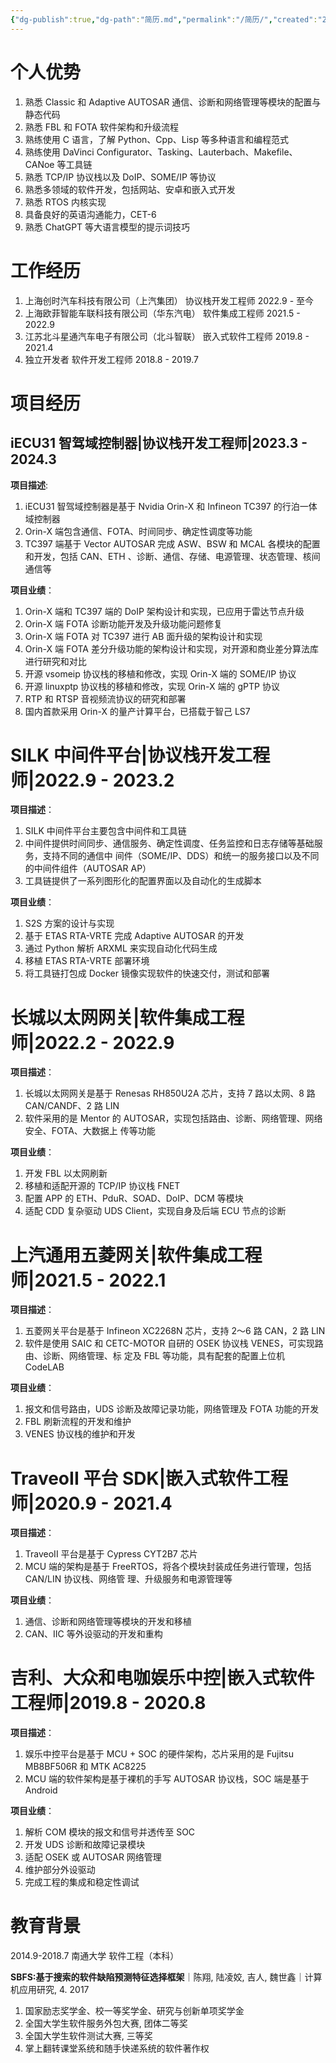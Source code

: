 ```yaml
---
{"dg-publish":true,"dg-path":"简历.md","permalink":"/简历/","created":"2023-09-06T14:23:45.000+08:00","updated":"2024-05-14T22:00:31.083+08:00"}
---
```


# 个人优势

1. 熟悉 Classic 和 Adaptive AUTOSAR 通信、诊断和网络管理等模块的配置与静态代码
2. 熟悉 FBL 和 FOTA 软件架构和升级流程
3. 熟练使用 C 语言，了解 Python、Cpp、Lisp 等多种语言和编程范式
4. 熟练使用 DaVinci Configurator、Tasking、Lauterbach、Makefile、CANoe 等工具链
5. 熟悉 TCP/IP 协议栈以及 DoIP、SOME/IP 等协议
6. 熟悉多领域的软件开发，包括网站、安卓和嵌入式开发
7. 熟悉 RTOS 内核实现
8. 具备良好的英语沟通能力，CET-6
9. 熟悉 ChatGPT 等大语言模型的提示词技巧

# 工作经历

1. 上海创时汽车科技有限公司（上汽集团） 协议栈开发工程师 2022.9 - 至今
2. 上海欧菲智能车联科技有限公司（华东汽电） 软件集成工程师 2021.5 - 2022.9
3. 江苏北斗星通汽车电子有限公司（北斗智联） 嵌入式软件工程师 2019.8 - 2021.4
4. 独立开发者 软件开发工程师 2018.8 - 2019.7

# 项目经历

## iECU31 智驾域控制器|协议栈开发工程师|2023.3 - 2024.3

**项目描述**:
1. iECU31 智驾域控制器是基于 Nvidia Orin-X 和 Infineon TC397 的行泊一体域控制器
2. Orin-X 端包含通信、FOTA、时间同步、确定性调度等功能
3. TC397 端基于 Vector AUTOSAR 完成 ASW、BSW 和 MCAL 各模块的配置和开发，包括 CAN、ETH 、诊断、通信、存储、电源管理、状态管理、核间通信等

**项目业绩**：
1. Orin-X 端和 TC397 端的 DoIP 架构设计和实现，已应用于雷达节点升级
2. Orin-X 端 FOTA 诊断功能开发及升级功能问题修复
3. Orin-X 端 FOTA 对 TC397 进行 AB 面升级的架构设计和实现
4. Orin-X 端 FOTA 差分升级功能的架构设计和实现，对开源和商业差分算法库进行研究和对比
5. 开源 vsomeip 协议栈的移植和修改，实现 Orin-X 端的 SOME/IP 协议
6. 开源 linuxptp 协议栈的移植和修改，实现 Orin-X 端的 gPTP 协议
7. RTP 和 RTSP 音视频流协议的研究和部署
8. 国内首款采用 Orin-X 的量产计算平台，已搭载于智己 LS7

# SILK 中间件平台|协议栈开发工程师|2022.9 - 2023.2

**项目描述**：
1. SILK 中间件平台主要包含中间件和工具链
2. 中间件提供时间同步、通信服务、确定性调度、任务监控和日志存储等基础服务，支持不同的通信中
间件（SOME/IP、DDS）和统一的服务接口以及不同的中间件组件（AUTOSAR AP）
3. 工具链提供了一系列图形化的配置界面以及自动化的生成脚本

**项目业绩**：
1. S2S 方案的设计与实现
2. 基于 ETAS RTA-VRTE 完成 Adaptive AUTOSAR 的开发
3. 通过 Python 解析 ARXML 来实现自动化代码生成
4. 移植 ETAS RTA-VRTE 部署环境
5. 将工具链打包成 Docker 镜像实现软件的快速交付，测试和部署

# 长城以太网网关|软件集成工程师|2022.2 - 2022.9

**项目描述**：
1. 长城以太网网关是基于 Renesas RH850U2A 芯片，支持 7 路以太网、8 路 CAN/CANDF、2 路 LIN
2. 软件采用的是 Mentor 的 AUTOSAR，实现包括路由、诊断、网络管理、网络安全、FOTA、大数据上
传等功能

**项目业绩**：
1. 开发 FBL 以太网刷新
2. 移植和适配开源的 TCP/IP 协议栈 FNET
3. 配置 APP 的 ETH、PduR、SOAD、DoIP、DCM 等模块
4. 适配 CDD 复杂驱动 UDS Client，实现自身及后端 ECU 节点的诊断

# 上汽通用五菱网关|软件集成工程师|2021.5 - 2022.1

**项目描述**：
1. 五菱网关平台是基于 Infineon XC2268N 芯片，支持 2～6 路 CAN，2 路 LIN
2. 软件是使用 SAIC 和 CETC-MOTOR 自研的 OSEK 协议栈 VENES，可实现路由、诊断、网络管理、标
定及 FBL 等功能，具有配套的配置上位机 CodeLAB

**项目业绩**：
1. 报文和信号路由，UDS 诊断及故障记录功能，网络管理及 FOTA 功能的开发
2. FBL 刷新流程的开发和维护
3. VENES 协议栈的维护和开发

# TraveoII 平台 SDK|嵌入式软件工程师|2020.9 - 2021.4

**项目描述**：
1. TraveoII 平台是基于 Cypress CYT2B7 芯片
2. MCU 端的架构是基于 FreeRTOS，将各个模块封装成任务进行管理，包括 CAN/LIN 协议栈、网络管
理、升级服务和电源管理等

**项目业绩**：
1. 通信、诊断和网络管理等模块的开发和移植
2. CAN、IIC 等外设驱动的开发和重构

# 吉利、大众和电咖娱乐中控|嵌入式软件工程师|2019.8 - 2020.8

**项目描述**：
1. 娱乐中控平台是基于 MCU + SOC 的硬件架构，芯片采用的是 Fujitsu MB8BF506R 和 MTK AC8225
2. MCU 端的软件架构是基于裸机的手写 AUTOSAR 协议栈，SOC 端是基于 Android

**项目业绩**：
1. 解析 COM 模块的报文和信号并透传至 SOC
2. 开发 UDS 诊断和故障记录模块
3. 适配 OSEK 或 AUTOSAR 网络管理
4. 维护部分外设驱动
5. 完成工程的集成和稳定性调试
# 教育背景

2014.9-2018.7 南通大学 软件工程（本科）

**SBFS:基于搜索的软件缺陷预测特征选择框架**｜陈翔, 陆凌姣, 吉人, 魏世鑫｜计算机应用研究, 4. 2017

1. 国家励志奖学金、校一等奖学金、研究与创新单项奖学金
2. 全国大学生软件服务外包大赛, 团体二等奖
3. 全国大学生软件测试大赛, 三等奖
4. 掌上翻转课堂系统和随手快递系统的软件著作权
